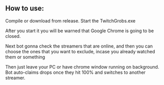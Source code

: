 ## How to use:
Compile or download from release. Start the TwitchGrobs.exe

After you start it you will be warned that Google Chrome is going to be closed.

Next bot gonna check the streamers that are online, and then you can choose the ones that you want to exclude, incase you already watched them or something

Then just leave your PC or have chrome window running on background. Bot auto-claims drops once they hit 100% and switches to another streamer.
